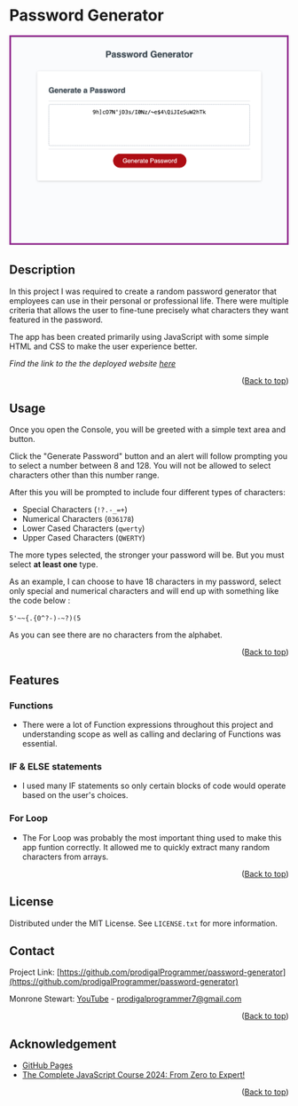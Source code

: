 # Password Generator

<img src="assets/images/password-generator.jpg" width="700px">

## Description

In this project I was required to create a random password generator that employees can use in their personal or professional life. There were multiple criteria that allows the user to fine-tune precisely what characters they want featured in the password.

The app has been created primarily using JavaScript with some simple HTML and CSS to make the user experience better.

_Find the link to the the deployed website [here](https://prodigalprogrammer.github.io/password-generator/)_

<p align="right">(<a href="#password-generator" >Back to top</a>)</p>

## Usage

Once you open the Console, you will be greeted with a simple text area and button.

Click the "Generate Password" button and an alert will follow prompting you to select a number between 8 and 128. You will not be allowed to select characters other than this number range.

After this you will be prompted to include four different types of characters:

- Special Characters (`!?.-_=+`)
- Numerical Characters (`036178`)
- Lower Cased Characters (`qwerty`)
- Upper Cased Characters (`QWERTY`)

The more types selected, the stronger your password will be. But you must select **at least one** type.

As an example, I can choose to have 18 characters in my password, select only special and numerical characters and will end up with something like the code below :

`5'~~{.{0^?-)-~?)(5`

As you can see there are no characters from the alphabet.

<p align="right">(<a href="#password-generator" >Back to top</a>)</p>

## Features

### Functions

- There were a lot of Function expressions throughout this project and understanding scope as well as calling and declaring of Functions was essential.

### IF & ELSE statements

- I used many IF statements so only certain blocks of code would operate based on the user's choices.

### For Loop

- The For Loop was probably the most important thing used to make this app funtion correctly. It allowed me to quickly extract many random characters from arrays.
<p align="right">(<a href="#password-generator" >Back to top</a>)</p>

## License

Distributed under the MIT License. See `LICENSE.txt` for more information.

## Contact

Project Link: [https://github.com/prodigalProgrammer/password-generator](https://github.com/prodigalProgrammer/password-generator)

Monrone Stewart: [YouTube](https://www.youtube.com/@ProdigalP) - prodigalprogrammer7@gmail.com

<p align="right">(<a href="#password-generator" >Back to top</a>)</p>

## Acknowledgement

- [GitHub Pages](https://pages.github.com/)
- [The Complete JavaScript Course 2024: From Zero to Expert!](https://www.udemy.com/course/the-complete-javascript-course/)

<p align="right">(<a href="#password-generator" >Back to top</a>)</p>
